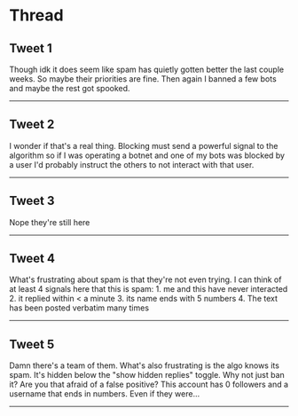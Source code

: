 # Thread

## Tweet 1

Though idk it does seem like spam has quietly gotten better the last couple weeks. So maybe their priorities are fine. Then again I banned a few bots and maybe the rest got spooked.

---

## Tweet 2

I wonder if that's a real thing. Blocking must send a powerful signal to the algorithm so if I was operating a botnet and one of my bots was blocked by a user I'd probably instruct the others to not interact with that user.

---

## Tweet 3

Nope they're still here

---

## Tweet 4

What's frustrating about spam is that they're not even trying. I can think of at least 4 signals here that this is spam: 1. me and this have never interacted 2. it replied within &lt; a minute 3. its name ends with 5 numbers 4. The text has been posted verbatim many times

---

## Tweet 5

Damn there's a team of them. What's also frustrating is the algo knows its spam. It's hidden below the "show hidden replies" toggle. Why not just ban it? Are you that afraid of a false positive? This account has 0 followers and a username that ends in numbers. Even if they were…

---

